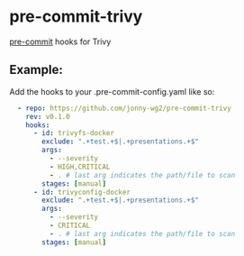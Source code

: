# pre-commit-trivy

[pre-commit](https://pre-commit.com) hooks for Trivy

## Example:
Add the hooks to your .pre-commit-config.yaml like so:

```yaml
  - repo: https://github.com/jonny-wg2/pre-commit-trivy
    rev: v0.1.0
    hooks:
      - id: trivyfs-docker
        exclude: ".+test.+$|.+presentations.+$"
        args:
          - --severity 
          - HIGH,CRITICAL
          - . # last arg indicates the path/file to scan
        stages: [manual]
      - id: trivyconfig-docker
        exclude: ".+test.+$|.+presentations.+$"
        args:
          - --severity 
          - CRITICAL
          - . # last arg indicates the path/file to scan
        stages: [manual]
```
